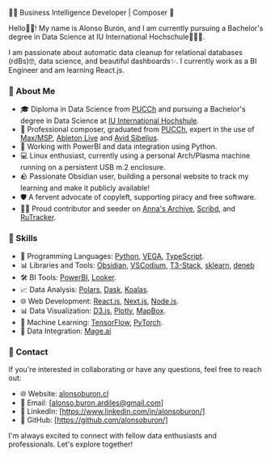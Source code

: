 👨‍💻 Business Intelligence Developer | Composer 🎹

Hello👋🏻! My name is Alonso Burón, and I am currently pursuing a Bachelor's degree in Data Science at IU International Hochschule👨🏻‍🎓.

I am passionate about automatic data cleanup for relational databases (rdBs)🤓, data science, and beautiful dashboards✨. I currently work as a BI Engineer and am learning React.js.

### 🌱 About Me

- 🎓 Diploma in Data Science from [PUCCh](https://www.uc.cl/) and pursuing a Bachelor's degree in Data Science at [IU International Hochshule](https://www.iu.de/).
- 🎹 Professional composer, graduated from [PUCCh](https://www.uc.cl/), expert in the use of [Max/MSP](https://cycling74.com/), [Ableton Live](https://www.ableton.com/) and [Avid Sibelius](https://www.avid.com/es/sibelius).
- 💼 Working with PowerBI and data integration using Python.
- 💻 Linux enthusiast, currently using a personal Arch/Plasma machine running on a persistent USB m.2 enclosure.
- 🪨 Passionate Obsidian user, building a personal website to track my learning and make it publicly available!
- 🛡️ A fervent advocate of copyleft, supporting piracy and free software.
- 🏴‍☠️ Proud contributor and seeder on [Anna's Archive](https://annas-archive.org/), [Scribd](https://www.scribd.com/), and [RuTracker](https://rutracker.org/).

### 🔬 Skills

- 🐍 Programming Languages: [Python](https://www.python.org/), [VEGA](https://vega.github.io/vega/), [TypeScript](https://www.typescriptlang.org/).
- 📊 Libraries and Tools: [Obsidian](https://obsidian.md/), [VSCodium](https://vscodium.com/), [T3-Stack](https://create.t3.gg/), [sklearn](https://scikit-learn.org/), [deneb](https://deneb-viz.github.io/)
- 🛠️ BI Tools: [PowerBI](https://powerbi.microsoft.com/), [Looker](https://looker.com/).
- 📈 Data Analysis: [Polars](https://www.pola.rs/), [Dask](https://dask.org/), [Koalas](https://koalas.readthedocs.io/en/latest/).
- 🌐 Web Development: [React.js](https://reactjs.org/), [Next.js](https://nextjs.org/), [Node.js](https://nodejs.org/).
- 📊 Data Visualization: [D3.js](https://d3js.org/), [Plotly](https://plotly.com/), [MapBox](https://www.mapbox.com/).
- 🧠 Machine Learning: [TensorFlow](https://www.tensorflow.org/), [PyTorch](https://pytorch.org/).
- 🔄 Data Integration: [Mage.ai](https://www.mage.ai/)

### 📨 Contact

If you're interested in collaborating or have any questions, feel free to reach out:

- 🌐 Website: [alonsoburon.cl](https://www.alonsoburon.cl)
- 📧 Email: [alonso.buron.ardiles@gmail.com]
- 🔗 LinkedIn: [https://www.linkedin.com/in/alonsoburon/]
- 💼 GitHub: [https://github.com/alonsoburon/]

I'm always excited to connect with fellow data enthusiasts and professionals. Let's explore together!
